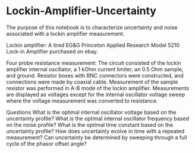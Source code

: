 # Lockin-Amplifier-Uncertainty

The purpose of this notebook is to characterize uncertainty and noise associated with a lockin amplifier measurement.

Lockin amplifier: A tired EG&G Princeton Applied Research Model 5210 Lock-in Amplifier purchased on ebay.

Four probe resistance measurement: The circuit consisted of the lockin amplifier internal oscillator, a 1 kOhm current limiter,
an 0.5 Ohm sample, and ground. Resistor boxes with BNC connectors were constructed, and connections were made by
coaxial cable. Measurement of the sample resistor was performed in A-B mode of the lockin amplifier. Measurements are
displayed as voltages except for the internal oscillator voltage sweep where the voltage measurement was converted
to resistance.

Questions
    What is the optimal internal oscillator voltage based on the uncertainty profile?
    What is the optimal internal oscillator frequency based on the noise profile?
    What is the optimal time constant based on the uncertainty profile?
    How does uncertainty evolve in time with a repeated measurement?
    Can uncertainty be determined by sweeping through a full cycle of the phasor offset angle?

